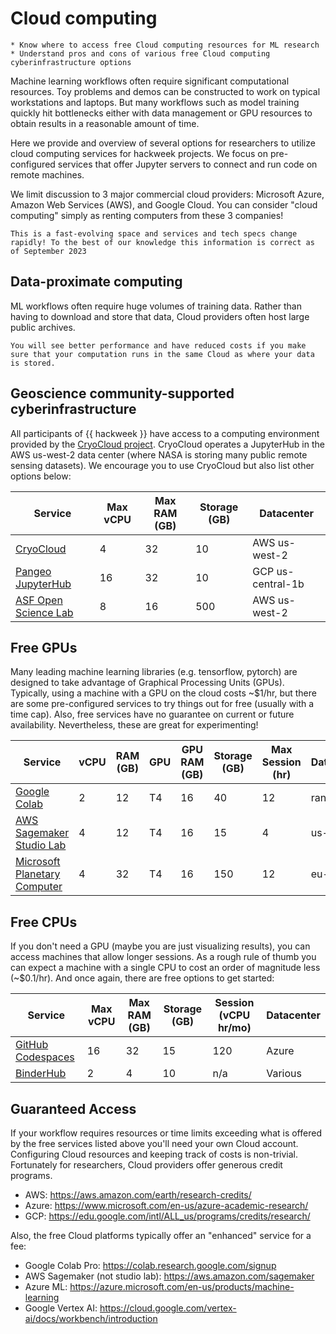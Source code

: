 # Cloud computing

```{note} Learning Goals
* Know where to access free Cloud computing resources for ML research
* Understand pros and cons of various free Cloud computing cyberinfrastructure options
```

Machine learning workflows often require significant computational resources. Toy problems and demos can be constructed to work on typical workstations and laptops. But many workflows such as model training quickly hit bottlenecks either with data management or GPU resources to obtain results in a reasonable amount of time.

Here we provide and overview of several options for researchers to utilize cloud computing services for hackweek projects. We focus on pre-configured services that offer Jupyter servers to connect and run code on remote machines.

We limit discussion to 3 major commercial cloud providers: Microsoft Azure, Amazon Web Services (AWS), and Google Cloud. You can consider "cloud computing" simply as renting computers from these 3 companies!

```{warning}
This is a fast-evolving space and services and tech specs change rapidly! To the best of our knowledge this information is correct as of September 2023
```

## Data-proximate computing

ML workflows often require huge volumes of training data. Rather than having to download and store that data, Cloud providers often host large public archives.

```{note}
You will see better performance and have reduced costs if you make sure that your computation runs in the same Cloud as where your data is stored.
```


## Geoscience community-supported cyberinfrastructure

All participants of {{ hackweek }} have access to a computing environment provided by the [CryoCloud project](https://book.cryointhecloud.com/intro.html). CryoCloud operates a JupyterHub in the AWS us-west-2 data center (where NASA is storing many public remote sensing datasets). We encourage you to use CryoCloud but also list other options below:


| Service | Max vCPU | Max RAM (GB) | Storage (GB) | Datacenter |
| - | - | - | - | - |
| [CryoCloud](https://book.cryointhecloud.com/intro.html) | 4 | 32 | 10 | AWS us-west-2 |
| [Pangeo JupyterHub](https://pangeo.io/cloud.html) | 16 | 32 | 10 | GCP us-central-1b |
| [ASF Open Science Lab](https://opensciencelab.asf.alaska.edu) | 8 | 16 | 500 | AWS us-west-2 |


## Free GPUs

Many leading machine learning libraries (e.g. tensorflow, pytorch) are designed to take advantage of Graphical Processing Units (GPUs). Typically, using a machine with a GPU on the cloud costs ~$1/hr, but there are some pre-configured services to try things out for free (usually with a time cap). Also, free services have no guarantee on current or future availability. Nevertheless, these are great for experimenting!

| Service | vCPU | RAM (GB) | GPU | GPU RAM (GB) | Storage (GB) | Max Session (hr) | Datacenter |
| - | - | - | - | - | - |  - | - |
| [Google Colab](https://colab.research.google.com) | 2 | 12 | T4 | 16 | 40 | 12 | random! |
| [AWS Sagemaker Studio Lab](https://aws.amazon.com/sagemaker/studio-lab/) | 4 | 12 | T4 | 16 | 15 | 4 | us-east-2 |
| [Microsoft Planetary Computer](https://planetarycomputer.microsoft.com) | 4 | 32 | T4 | 16 | 150 | 12 | eu-west-2 |


## Free CPUs

If you don't need a GPU (maybe you are just visualizing results), you can access machines that allow longer sessions. As a rough rule of thumb you can expect a machine with a single CPU to cost an order of magnitude less (~$0.1/hr). And once again, there are free options to get started:

| Service | Max vCPU | Max RAM (GB) | Storage (GB) | Session (vCPU hr/mo) | Datacenter |
| - | - | - | - | - | - |
| [GitHub Codespaces](https://github.com/features/codespaces) | 16 | 32 | 15 | 120 | Azure |
| [BinderHub](https://github.com/features/codespaces) | 2 | 4 | 10 | n/a | Various |

## Guaranteed Access

If your workflow requires resources or time limits exceeding what is offered by the free services listed above you'll need your own Cloud account. Configuring Cloud resources and keeping track of costs is non-trivial. Fortunately for researchers, Cloud providers offer generous credit programs.

* AWS: https://aws.amazon.com/earth/research-credits/
* Azure: https://www.microsoft.com/en-us/azure-academic-research/
* GCP: https://edu.google.com/intl/ALL_us/programs/credits/research/

Also, the free Cloud platforms typically offer an "enhanced" service for a fee:

* Google Colab Pro: https://colab.research.google.com/signup
* AWS Sagemaker (not studio lab): https://aws.amazon.com/sagemaker
* Azure ML: https://azure.microsoft.com/en-us/products/machine-learning
* Google Vertex AI: https://cloud.google.com/vertex-ai/docs/workbench/introduction
